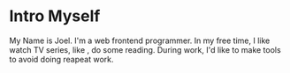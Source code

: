 # Intro Myself
My Name is Joel. I'm a web frontend programmer. In my free time, I like watch TV series, like <Black Mirror>, do some reading. During work, I'd like to make tools to avoid doing reapeat work.